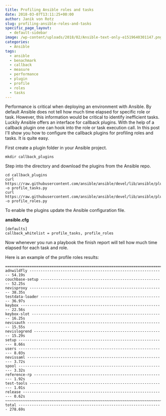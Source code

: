 ```yaml
---
title: Profiling Ansible roles and tasks
date: 2018-03-07T13:11:25+00:00
author: Janik von Rotz
slug: profiling-ansible-roles-and-tasks
specific_page_layout:
  - default-sidebar
image: /wp-content/uploads/2018/02/Ansible-text-only-e1519640301147.png
categories:
  - Ansible
tags:
  - ansible
  - benachmark
  - callback
  - measure
  - performance
  - plugin
  - profile
  - roles
  - tasks
---
```

Performance is critical when deploying an environment with Ansible. By default Ansible does not tell how much time elapsed for specific role or task. However, this information would be critical to identify inefficient tasks. Luckily Ansible offers an interface for callback plugins. With the help of a callback plugin one can hook into the role or task execution call. In this post I'll show you how to configure the callback plugins for profiling roles and tasks. It is quite easy.
<!--more-->

First create a plugin folder in your Ansible project.

`mkdir callback_plugins`

Step into the directory and download the plugins from the Ansible repo.

```
cd callback_plugins
curl https://raw.githubusercontent.com/ansible/ansible/devel/lib/ansible/plugins/callback/profile_tasks.py -o profile_tasks.py
curl https://raw.githubusercontent.com/ansible/ansible/devel/lib/ansible/plugins/callback/profile_roles.py -o profile_roles.py
```

To enable the plugins update the Ansible configuration file.

**ansible.cfg**

```
[defaults]
callback_whitelist = profile_tasks, profile_roles
```

Now whenever you run a playbook the finish report will tell how much time elapsed for each task and role.

Here is an example of the profile roles results:

```
=============================================================================== 
adnwildfly ------------------------------------------------------------- 54.19s
couchbase-setup -------------------------------------------------------- 52.25s
nevisproxy ------------------------------------------------------------- 38.35s
testdata-loader -------------------------------------------------------- 36.97s
keybox ----------------------------------------------------------------- 22.56s
keybox-slot ------------------------------------------------------------ 16.25s
nevisauth -------------------------------------------------------------- 15.55s
nevislogrend ----------------------------------------------------------- 15.29s
setup ------------------------------------------------------------------- 8.66s
users ------------------------------------------------------------------- 8.03s
nevissaml --------------------------------------------------------------- 3.72s
spool ------------------------------------------------------------------- 3.32s
reference-rp ------------------------------------------------------------ 1.92s
test-tools -------------------------------------------------------------- 1.01s
release ----------------------------------------------------------------- 0.62s
~~~~~~~~~~~~~~~~~~~~~~~~~~~~~~~~~~~~~~~~~~~~~~~~~~~~~~~~~~~~~~~~~~~~~~~~~~~~~~~ 
total ----------------------------------------------------------------- 278.69s
```